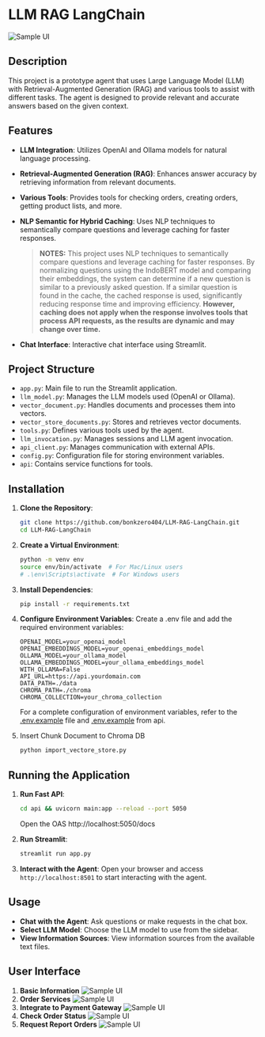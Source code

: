 # LLM RAG LangChain

![Sample UI](doc/1.png)

## Description

This project is a prototype agent that uses Large Language Model (LLM) with Retrieval-Augmented Generation (RAG) and various tools to assist with different tasks. The agent is designed to provide relevant and accurate answers based on the given context.

## Features

- **LLM Integration**: Utilizes OpenAI and Ollama models for natural language processing.
- **Retrieval-Augmented Generation (RAG)**: Enhances answer accuracy by retrieving information from relevant documents.
- **Various Tools**: Provides tools for checking orders, creating orders, getting product lists, and more.
- **NLP Semantic for Hybrid Caching**: Uses NLP techniques to semantically compare questions and leverage caching for faster responses.

  > **NOTES:**
  > This project uses NLP techniques to semantically compare questions and leverage caching for faster responses. By normalizing questions using the IndoBERT model and comparing their embeddings, the system can determine if a new question is similar to a previously asked question. If a similar question is found in the cache, the cached response is used, significantly reducing response time and improving efficiency. **However, caching does not apply when the response involves tools that process API requests, as the results are dynamic and may change over time.**

- **Chat Interface**: Interactive chat interface using Streamlit.

## Project Structure

- `app.py`: Main file to run the Streamlit application.
- `llm_model.py`: Manages the LLM models used (OpenAI or Ollama).
- `vector_document.py`: Handles documents and processes them into vectors.
- `vector_store_documents.py`: Stores and retrieves vector documents.
- `tools.py`: Defines various tools used by the agent.
- `llm_invocation.py`: Manages sessions and LLM agent invocation.
- `api_client.py`: Manages communication with external APIs.
- `config.py`: Configuration file for storing environment variables.
- `api`: Contains service functions for tools.

## Installation

1. **Clone the Repository**:

   ```sh
   git clone https://github.com/bonkzero404/LLM-RAG-LangChain.git
   cd LLM-RAG-LangChain
   ```

2. **Create a Virtual Environment**:

   ```sh
   python -m venv env
   source env/bin/activate  # For Mac/Linux users
   # .\env\Scripts\activate  # For Windows users
   ```

3. **Install Dependencies**:

   ```sh
   pip install -r requirements.txt
   ```

4. **Configure Environment Variables**:
   Create a .env file and add the required environment variables:

   ```env
   OPENAI_MODEL=your_openai_model
   OPENAI_EMBEDDINGS_MODEL=your_openai_embeddings_model
   OLLAMA_MODEL=your_ollama_model
   OLLAMA_EMBEDDINGS_MODEL=your_ollama_embeddings_model
   WITH_OLLAMA=False
   API_URL=https://api.yourdomain.com
   DATA_PATH=./data
   CHROMA_PATH=./chroma
   CHROMA_COLLECTION=your_chroma_collection
   ```

   For a complete configuration of environment variables, refer to the [.env.example](https://github.com/bonkzero404/LLM-RAG-LangChain/blob/main/.env.example) file and [.env.example](https://github.com/bonkzero404/LLM-RAG-LangChain/blob/main/api/.env.example) from api.

5. Insert Chunk Document to Chroma DB

   ```sh
   python import_vectore_store.py
   ```

## Running the Application

1. **Run Fast API**:

   ```sh
   cd api && uvicorn main:app --reload --port 5050
   ```

   Open the OAS http://localhost:5050/docs

2. **Run Streamlit**:

   ```sh
   streamlit run app.py
   ```

3. **Interact with the Agent**:
   Open your browser and access `http://localhost:8501` to start interacting with the agent.

## Usage

- **Chat with the Agent**: Ask questions or make requests in the chat box.
- **Select LLM Model**: Choose the LLM model to use from the sidebar.
- **View Information Sources**: View information sources from the available text files.

## User Interface

1. **Basic Information**
   ![Sample UI](doc/1.png)
2. **Order Services**
   ![Sample UI](doc/2.png)
3. **Integrate to Payment Gateway**
   ![Sample UI](doc/5.png)
4. **Check Order Status**
   ![Sample UI](doc/3.png)
5. **Request Report Orders**
   ![Sample UI](doc/4.png)
